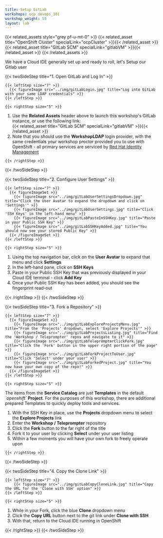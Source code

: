 ```yaml
---
title: Setup GitLab
workshops: ocp_devops_101
workshop_weight: 55
layout: lab
---
```


{{< related_assets style="grey pf-u-mt-0" >}}
  {{< related_asset title="OpenShift Cluster" specialLink="ocpCluster" >}}{{< /related_asset >}}
  {{< related_asset title="GitLab SCM" specialLink="gitlabVM" >}}{{< /related_asset >}}
{{< /related_assets >}}

We have a Cloud IDE generally set up and ready to roll, let's Setup our Gitlab user

{{< twoSideStep title="1. Open GitLab and Log In" >}}
    
    {{< leftStep size="7" >}}
      {{< figureImage src="../img/gitLabLogin.jpg" title="Log into GitLab with your same LDAP credentials" >}}
    {{< /leftStep >}}

    {{< rightStep size="5" >}}

<ol>
  <li>Use the <strong>Related Assets</strong> header above to launch this workshop's GitLab instance, or use the following link:</li>
  {{< related_asset title="GitLab SCM" specialLink="gitlabVM" >}}{{< /related_asset >}}
  <li>Note that you should use the <strong>WorkshopLDAP</strong> login provider, with the same credentials your workshop proctor provided you to use with OpenShift - all primary services are serviced by <a href="https://access.redhat.com/products/identity-management">Red Hat Identity Management</a></li>
</ol>

    {{< /rightStep >}}
{{< /twoSideStep >}}

{{< twoSideStep title="2. Configure User Settings" >}}
    
    {{< leftStep size="7" >}}
      {{< figureImageSet >}}
        {{< figureImage src="../img/gitLabUserSettingsDropdown.jpg" title="Click the User Avatar to expand the dropdown and click on 'Settings'" >}}
        {{< figureImage src="../img/gitLabUserSettings.jpg" title="Click 'SSH Keys' in the left-hand menu" >}}
        {{< figureImage src="../img/gitLabPasteInSSHKey.jpg" title="Paste in your Public SSH Key" >}}
        {{< figureImage src="../img/gitLabSSHKeyAdded.jpg" title="You should now see your stored Public Key" >}}
      {{< /figureImageSet >}}
    {{< /leftStep >}}

    {{< rightStep size="5" >}}

<ol>
  <li>Using the top navigation bar, click on the <strong>User Avatar</strong> to expand that menu and click <strong>Settings</strong></li>
  <li>In the left-hand pane, click on <strong>SSH Keys</strong></li>
  <li>Paste in your Public SSH Key that was previously displayed in your Cloud IDE terminal - click <strong>Add Key</strong></li>
  <li>Once your Public SSH Key has been added, you should see the fingerprint read-out</li>
</ol>
    {{< /rightStep >}}
{{< /twoSideStep >}}

{{< twoSideStep title="3. Fork a Repository" >}}
    
    {{< leftStep size="7" >}}
      {{< figureImageSet >}}
        {{< figureImage src="../img/gitLabExploreProjectsMenu.jpg" title="From the 'Projects' dropdown, select 'Explore Projects'" >}}
        {{< figureImage src="../img/gitLabProjectsListing.jpg" title="Find the 'Workshop / Teleprompter' repos and navigate to it" >}}
        {{< figureImage src="../img/gitLabTeleprompterClickFork.jpg" title="Click the 'Fork' button in the upper right portion of the page" >}}
        {{< figureImage src="../img/gitLabForkProjectToUser.jpg" title="Click 'Select' under your user" >}}
        {{< figureImage src="../img/gitLabForkedProject.jpg" title="You now have your own copy of the repo!" >}}
      {{< /figureImageSet >}}
    {{< /leftStep >}}

    {{< rightStep size="5" >}}

<p>The items from the <strong>Service Catalog</strong> are just <strong>Templates</strong> in the default <em>`openshift`</em> <strong>Project</strong>.  For the purposes of this workshop, there are additional prepared Templates to quickly deploy tools and services.</p>
<ol>
  <li>With the SSH Key in place, use the <strong>Projects</strong> dropdown menu to select the <strong>Explore Projects</strong> link</li>
  <li>Enter the <strong>Workshop / Teleprompter</strong> repository</li>
  <li>Click the <strong>Fork</strong> button to the far right of the title</li>
  <li>Fork it to your user by clicking <strong>Select</strong> under your user listing</li>
  <li>Within a few moments you will have your own fork to freely operate upon</li>
</ol>

    {{< /rightStep >}}
{{< /twoSideStep >}}

{{< twoSideStep title="4. Copy the Clone Link" >}}
    
    {{< leftStep size="7" >}}
        {{< figureImage src="../img/gitLabCopyCloneLink.jpg" title="Copy the URL for the 'Clone with SSH' option" >}}
    {{< /leftStep >}}

    {{< rightStep size="5" >}}

<ol>
  <li>While in your Fork, click the blue <strong>Clone</strong> dropdown menu</li>
  <li>Click the <strong>Copy URL</strong> button next to the git link under <strong>Clone with SSH</strong></li>
  <li>With that, return to the Cloud IDE running in OpenShift</li>
</ol>
    {{< /rightStep >}}
{{< /twoSideStep >}}
